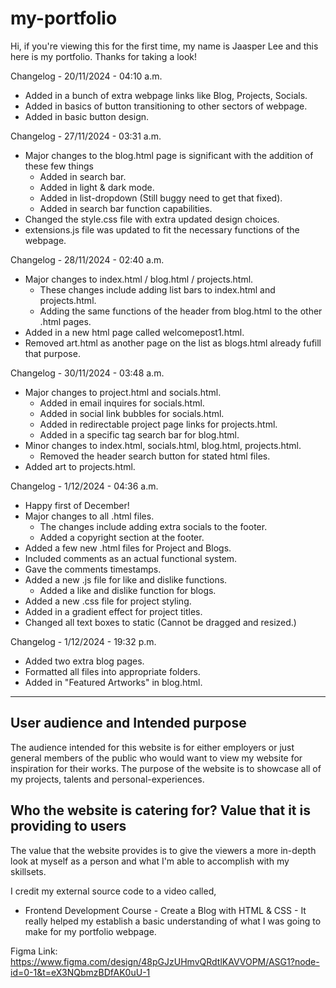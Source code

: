 # my-portfolio
Hi, if you're viewing this for the first time, my name is Jaasper Lee and this here is my portfolio. Thanks for taking a look!

Changelog - 20/11/2024 - 04:10 a.m.
- Added in a bunch of extra webpage links like Blog, Projects, Socials.
- Added in basics of button transitioning to other sectors of webpage.
- Added in basic button design.

Changelog - 27/11/2024 - 03:31 a.m.
- Major changes to the blog.html page is significant with the addition of these few things
    - Added in search bar.
    - Added in light & dark mode.
    - Added in list-dropdown (Still buggy need to get that fixed).
    - Added in search bar function capabilities.
- Changed the style.css file with extra updated design choices.
- extensions.js file was updated to fit the necessary functions of the webpage.

Changelog - 28/11/2024 - 02:40 a.m.
- Major changes to index.html / blog.html / projects.html.
    - These changes include adding list bars to index.html and projects.html.
    - Adding the same functions of the header from blog.html to the other .html pages.
- Added in a new html page called welcomepost1.html.
- Removed art.html as another page on the list as blogs.html already fufill that purpose.

Changelog - 30/11/2024 - 03:48 a.m.
- Major changes to project.html and socials.html.
    - Added in email inquires for socials.html.
    - Added in social link bubbles for socials.html.
    - Added in redirectable project page links for projects.html.
    - Added in a specific tag search bar for blog.html.
- Minor changes to index.html, socials.html, blog.html, projects.html.
    - Removed the header search button for stated html files.
- Added art to projects.html.

Changelog - 1/12/2024 - 04:36 a.m.
- Happy first of December!
- Major changes to all .html files.
    - The changes include adding extra socials to the footer.
    - Added a copyright section at the footer.
- Added a few new .html files for Project and Blogs.
- Included comments as an actual functional system.
- Gave the comments timestamps.
- Added a new .js file for like and dislike functions.
    - Added a like and dislike function for blogs.
- Added a new .css file for project styling.
- Added in a gradient effect for project titles.
- Changed all text boxes to static (Cannot be dragged and resized.)

Changelog - 1/12/2024 - 19:32 p.m.
- Added two extra blog pages.
- Formatted all files into appropriate folders.
- Added in "Featured Artworks" in blog.html.

---------------------------------------------------------------

## User audience and Intended purpose
The audience intended for this website is for either employers or just general members of the public who would want to view my website for inspiration for their works. The purpose of the website is to showcase all of my projects, talents and personal-experiences.

## Who the website is catering for? Value that it is providing to users
The value that the website provides is to give the viewers a more in-depth look at myself as a person and what I'm able to accomplish with my skillsets.

I credit my external source code to a video called,
- Frontend Development Course - Create a Blog with HTML & CSS -
It really helped my establish a basic understanding of what I was going to make for my portfolio webpage.


Figma Link:
https://www.figma.com/design/48pGJzUHmvQRdtlKAVVOPM/ASG1?node-id=0-1&t=eX3NQbmzBDfAK0uU-1